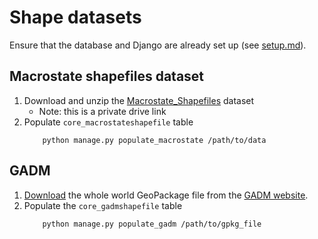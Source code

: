 # Shape datasets

Ensure that the database and Django are already set up (see [setup.md](setup.md)).

## Macrostate shapefiles dataset

1. Download and unzip the [Macrostate_Shapefiles](https://drive.google.com/file/d/16hC7usvuZa5KyzFg6T-_t4AJ7j_47IeM/view?usp=drive_link) dataset
    - Note: this is a private drive link
2. Populate `core_macrostateshapefile` table
    ```
        python manage.py populate_macrostate /path/to/data
    ```

## GADM

1. [Download](https://geodata.ucdavis.edu/gadm/gadm4.1/gadm_410-gpkg.zip) the whole world GeoPackage file from the [GADM website](https://gadm.org/download_world.html).
2. Populate the `core_gadmshapefile` table
    ```
        python manage.py populate_gadm /path/to/gpkg_file
    ```